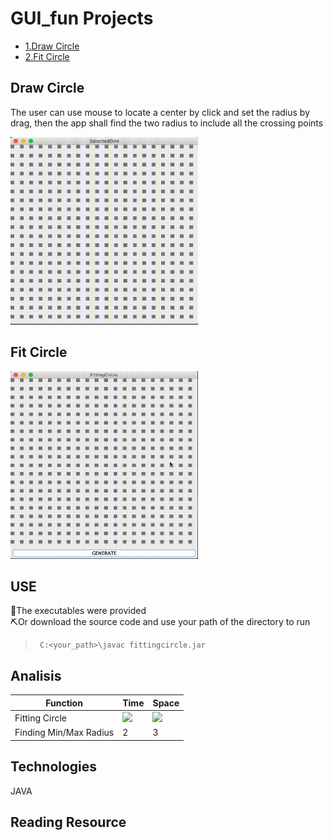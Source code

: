 # GUI_fun Projects <!-- title-->
* [1.Draw Circle](#draw-circle) <!-- list & wayfinder-->
* [2.Fit Circle](#fit-circle)

## Draw Circle <!-- title2-->
The user can use mouse to locate a center by click and set the radius by drag, then the app shall find the two radius to include all the crossing points  

<img src="https://github.com/cchun319/GUI_fun/blob/main/circle.gif" width="300" height="300"/> <!-- image-->

## Fit Circle
<img src="https://github.com/cchun319/GUI_fun/blob/main/fitting.gif" width="300" height="300"/>

## USE
:hammer:The executables were provided  <!-- emoji-->  
:pick:Or download the source code and use your path of the directory to run
>```` <!-- code block && block quote-->
>  C:<your_path>\javac fittingcircle.jar 
>````

## Analisis

Function | Time | Space <!-- table-->
--- | --- | ---
Fitting Circle | <img src="https://render.githubusercontent.com/render/math?math=O(n^{2})"> | <img src="https://render.githubusercontent.com/render/math?math=O(mn)"> <!-- math-->
Finding Min/Max Radius | 2 | 3

## Technologies
JAVA

## Reading Resource
